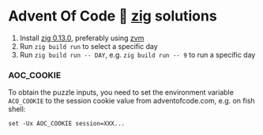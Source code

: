# Advent Of Code 🎄 [zig](https://ziglang.org/) solutions

1. Install [zig 0.13.0](https://ziglang.org/), preferably using [zvm](https://github.com/tristanisham/zvm)
2. Run `zig build run` to select a specific day
3. Run `zig build run -- DAY`, e.g. `zig build run -- 9` to run a specific day 

### AOC_COOKIE
To obtain the puzzle inputs, you need to set the environment variable
`ACO_COOKIE` to the session cookie value from adventofcode.com, e.g. on fish
shell:

```fish
set -Ux AOC_COOKIE session=XXX...
```
